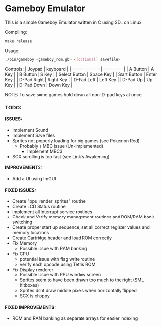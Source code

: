 # Gameboy Emulator

This is a simple Gameboy Emulator written in C using SDL on Linux

Compiling:
```makefile
make release
```

Usage:
```sh
./bin/gameboy <gameboy_rom.gb> <[optional] savefile>
```

Controls:
| Joypad        | keyboard  |
|---------------|-----------|
| A Button      | A Key     |
| B Button      | S Key     |
| Select Button | Space Key |
| Start Button  | Enter Key |
| D-Pad Right   | Right Key |
| D-Pad Left    | Left Key  |
| D-Pad Up      | Up Key    |
| D-Pad Down    | Down Key  |

NOTE: 
  To save some games hold down all non-D-pad keys at once

### TODO:

#### ISSUES:
- Implement Sound
- Implement Save files
- Sprites not properly loading for big games (see Pokemon Red)
  - Probably a MBC issue (Un-implemented)
    - Implement MBC3
- SCX scrolling is too fast (see Link's Awakening)

#### IMPROVEMENTS:
- Add a UI using ImGUI

#### FIXED ISSUES:
- Create "ppu_render_sprites" routine
- Create LCD Status routine
- implement all Interrupt service routines
- Check and Verify memory management routines and ROM/RAM bank switching
- Create proper start up sequence, set all correct register values and memory locations
- Create Cartridge header and load ROM correctly
- Fix Memory
  - Possible issue with RAM banking
- Fix CPU
  - potential issue with flag write routine
  - verify each opcode using Tetris ROM
- Fix Display renderer
  - Possible issue with PPU window screen
  - Sprites seem to have been drawn too much to the right (SML hitboxes)
  - Sprites dont draw middle pixels when horizontally flipped
  - SCX is choppy

#### FIXED IMPROVEMENTS:
- ROM and RAM banking as separate arrays for easier indexing
